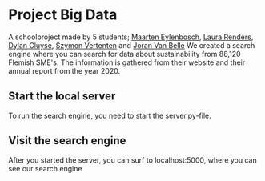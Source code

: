 # Project Big Data

A schoolproject made by 5 students; [Maarten Eylenbosch](https://github.com/MaartenEylenbosch), [Laura Renders](https://github.com/laurarenders), [Dylan Cluyse](https://github.com/dylancluyse), [Szymon Vertenten](https://github.com/SzymonVertenten) and [Joran Van Belle](https://github.com/JoranVanBelle)
We created a search engine where you can search for data about sustainability from 88,120 Flemish SME's.
The information is gathered from their website and their annual report from the year 2020.

## Start the local server
To run the search engine, you need to start the server.py-file.

## Visit the search engine
After you started the server, you can surf to localhost:5000, where you can see our search engine

